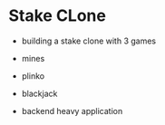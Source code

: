 # Stake CLone

- building a stake clone with 3 games
- mines
- plinko
- blackjack

- backend heavy application
